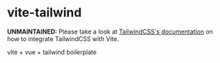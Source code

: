 # vite-tailwind

__UNMAINTAINED:__ Please take a look at [TailwindCSS's documentation](https://tailwindcss.com/docs/guides/vite) on how to integrate TailwindCSS with Vite.

vite + vue + tailwind boilerplate
